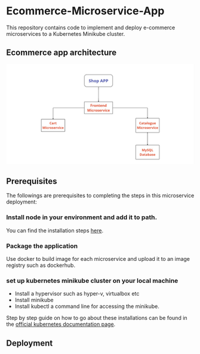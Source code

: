# Ecommerce-Microservice-App

This repository contains code to implement and deploy e-commerce microservices to a Kubernetes Minikube cluster.

## Ecommerce app architecture
![shop app architecture](/app_architecture.jpg)


## Prerequisites
The followings are prerequisites to completing the steps in this microservice deployment:

### Install node in your environment and add it to path. 
You can find the installation steps [here](https://nodejs.org/en/download/package-manager). 

### Package the application 
Use docker to build image for each microservice and upload it to an image registry such as dockerhub. 

### set up kubernetes minikube cluster on your local machine
- Install a hypervisor such as hyper-v, virtualbox etc
- Install minikube 
- Install kubectl a command line for accessing the minikube. 

Step by step guide on how to go about these installations can be found in the [official kubernetes documentation page](https://kubernetes.io/docs/tasks/tools/). 


## Deployment
